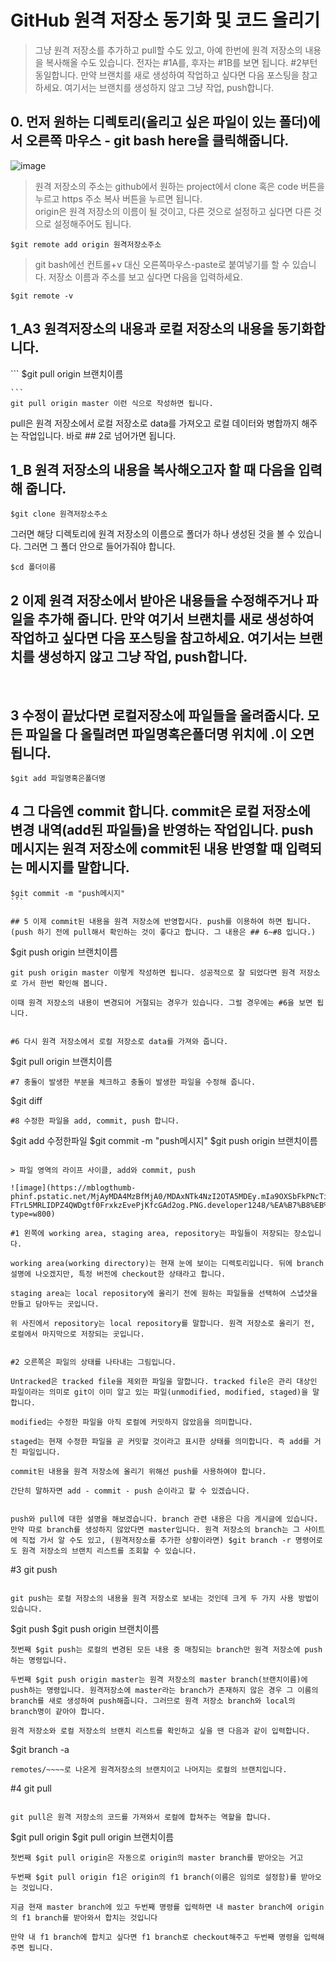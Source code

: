 # GitHub 원격 저장소 동기화 및 코드 올리기

> 그냥 원격 저장소를 추가하고 pull할 수도 있고, 아예 한번에 원격 저장소의 내용을 복사해올 수도 있습니다.
> 전자는 #1A를, 후자는 #1B를 보면 됩니다.  #2부턴 동일합니다. 
> 만약 브랜치를 새로 생성하여 작업하고 싶다면 다음 포스팅을 참고하세요.
> 여기서는 브랜치를 생성하지 않고 그냥 작업, push합니다.​

## 0. 먼저 원하는 디렉토리(올리고 싶은 파일이 있는 폴더)에서 오른쪽 마우스 - git bash here을 클릭해줍니다. 
![image](https://mblogthumb-phinf.pstatic.net/MjAyMDA5MDNfNzgg/MDAxNTk5MTM3NjYxMTU2.wlLoIAwG84QGTYB19PUZz4O2YGFdzUNIG1QmNzOm8vUg.WXrlt2bylS0OlGdYpb3xR_NzDyBOOGlIR34f5gRHseQg.PNG.developer1248/1.png?type=w800)

> 원격 저장소의 주소는 github에서 원하는 project에서 clone 혹은 code 버튼을 누르고 https 주소 복사 버튼을 누르면 됩니다.  
> origin은 원격 저장소의 이름이 될 것이고, 다른 것으로 설정하고 싶다면 다른 것으로 설정해주어도 됩니다.

```
$git remote add origin 원격저장소주소
```
> git bash에선 컨트롤+v 대신 오른쪽마우스-paste로 붙여넣기를 할 수 있습니다.
> 저장소 이름과 주소를 보고 싶다면 다음을 입력하세요.

```
$git remote -v
```

## 1_A3 원격저장소의 내용과 로컬 저장소의 내용을 동기화합니다.

​```
$git pull origin 브랜치이름
```
​```
git pull origin master 이런 식으로 작성하면 됩니다.
```

pull은 원격 저장소에서 로컬 저장소로 data를 가져오고 로컬 데이터와 병합까지 해주는 작업입니다. 바로 ## 2로 넘어가면 됩니다.
## 1_B 원격 저장소의 내용을 복사해오고자 할 때 다음을 입력해 줍니다.

```
$git clone 원격저장소주소
```
그러면 해당 디렉토리에 원격 저장소의 이름으로 폴더가 하나 생성된 것을 볼 수 있습니다. 그러면 그 폴더 안으로 들어가줘야 합니다.

```
$cd 폴더이름
```

## 2 이제 원격 저장소에서 받아온 내용들을 수정해주거나 파일을 추가해 줍니다. 만약 여기서 브랜치를 새로 생성하여 작업하고 싶다면 다음 포스팅을 참고하세요. 여기서는 브랜치를 생성하지 않고 그냥 작업, push합니다.
​

## 3 수정이 끝났다면 로컬저장소에 파일들을 올려줍시다. 모든 파일을 다 올릴려면 파일명혹은폴더명 위치에 .이 오면 됩니다.
```
$git ﻿add 파일명혹은폴더명
```

## 4 그 다음엔 commit 합니다. commit은 로컬 저장소에 변경 내역(add된 파일들)을 반영하는 작업입니다. push 메시지는 원격 저장소에 commit된 내용 반영할 때 입력되는 메시지를 말합니다. 
```
$git commit -m "push메시지"
```​

## 5 이제 commit된 내용을 원격 저장소에 반영합시다. push를 이용하여 하면 됩니다. (push 하기 전에 pull해서 확인하는 것이 좋다고 합니다. 그 내용은 ## 6~#8 입니다.) 
```
$git push origin 브랜치이름
```
git push origin master 이렇게 작성하면 됩니다. 성공적으로 잘 되었다면 원격 저장소로 가서 한번 확인해 봅니다.

이때 원격 저장소의 내용이 변경되어 거절되는 경우가 있습니다. 그럴 경우에는 #6을 보면 됩니다.
​

#6 다시 원격 저장소에서 로컬 저장소로 data를 가져와 줍니다.
```
$git pull origin 브랜치이름
```
#7 충돌이 발생한 부분을 체크하고 충돌이 발생한 파일을 수정해 줍니다.

```
$git diff
```
#8 수정한 파일을 add, commit, push 합니다.

```
$git add 수정한파일
$git commit -m "push메시지"
$git push origin 브랜치이름
```

> 파일 영역의 라이프 사이클, add와 commit, push

![image](https://mblogthumb-phinf.pstatic.net/MjAyMDA4MzBfMjA0/MDAxNTk4NzI2OTA5MDEy.mIa9OXSbFkPNcTiaRhrLqHbOIHVxaXJFCS9ew_rkar4g.Zlgc-FTrL5MRLIDPZ4QWDgtf0FrxkzEvePjKfcGAd2og.PNG.developer1248/%EA%B7%B8%EB%A6%BC1.png?type=w800)

#1 왼쪽에 working area, staging area, repository는 파일들이 저장되는 장소입니다.

working area(working directory)는 현재 눈에 보이는 디렉토리입니다. 뒤에 branch 설명에 나오겠지만, 특정 버전에 checkout한 상태라고 합니다.

staging area는 local repository에 올리기 전에 원하는 파일들을 선택하여 스냅샷을 만들고 담아두는 곳입니다. 

위 사진에서 repository는 local repository를 말합니다. 원격 저장소로 올리기 전, 로컬에서 마지막으로 저장되는 곳입니다.
​

#2 오른쪽은 파일의 상태를 나타내는 그림입니다.

Untracked은 tracked file을 제외한 파일을 말합니다. tracked file은 관리 대상인 파일이라는 의미로 git이 이미 알고 있는 파일(unmodified, modified, staged)을 말합니다.

modified는 수정한 파일을 아직 로컬에 커밋하지 않았음을 의미합니다. 

staged는 현재 수정한 파일을 곧 커밋할 것이라고 표시한 상태를 의미합니다. 즉 add를 거친 파일입니다. ​

commit된 내용을 원격 저장소에 올리기 위해선 push를 사용하여야 합니다.

간단히 말하자면 add - commit - push 순이라고 할 수 있겠습니다.
​

push와 pull에 대한 설명을 해보겠습니다. branch 관련 내용은 다음 게시글에 있습니다. 만약 따로 branch를 생성하지 않았다면 master입니다. 원격 저장소의 branch는 그 사이트에 직접 가서 알 수도 있고, (원격저장소를 추가한 상황이라면) $git branch -r 명령어로도 원격 저장소의 브랜치 리스트를 조회할 수 있습니다.
```
#3 git push
```

git push는 로컬 저장소의 내용을 원격 저장소로 보내는 것인데 크게 두 가지 사용 방법이 있습니다.​
```
﻿$git push $git push origin 브랜치이름
```
첫번째 $git push는 로컬의 변경된 모든 내용 중 매칭되는 branch만 원격 저장소에 push하는 명령입니다.

두번째 $git push origin master는 원격 저장소의 master branch(브랜치이름)에 push하는 명령입니다. 원격저장소에 master라는 branch가 존재하지 않은 경우 그 이름의 branch를 새로 생성하여 push해줍니다. 그러므로 원격 저장소 branch와 local의 branch명이 같아야 합니다.

원격 저장소와 로컬 저장소의 브랜치 리스트를 확인하고 싶을 땐 다음과 같이 입력합니다.
```
﻿$git branch -a
 ```
remotes/~~~~로 나온게 원격저장소의 브랜치이고 나머지는 로컬의 브랜치입니다.​
```
#4 git pull
```

git pull은 원격 저장소의 코드를 가져와서 로컬에 합쳐주는 역할을 합니다.
```
﻿$git pull origin $git pull origin 브랜치이름
```
첫번째 $git pull origin은 자동으로 origin의 master branch를 받아오는 거고

두번째 $git pull origin f1은 origin의 f1 branch(이름은 임의로 설정함)를 받아오는 것입니다.

지금 현재 master branch에 있고 두번째 명령를 입력하면 내 master branch에 origin의 f1 branch를 받아와서 합치는 것입니다

만약 내 f1 branch에 합치고 싶다면 f1 branch로 checkout해주고 두번째 명령을 입력해주면 됩니다.

